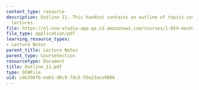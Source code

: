 ```yaml
---
content_type: resource
description: Outline 11. This handout contains an outline of topics covered in course
  lectures.
file: https://ol-ocw-studio-app-qa.s3.amazonaws.com/courses/1-054-mechanics-and-design-of-concrete-structures-spring-2004/cde398fbea61d6c97dc555e23ace9866_Outline_11.pdf
file_type: application/pdf
learning_resource_types:
- Lecture Notes
parent_title: Lecture Notes
parent_type: CourseSection
resourcetype: Document
title: Outline_11.pdf
type: OCWFile
uid: cde398fb-ea61-d6c9-7dc5-55e23ace9866
---
```

